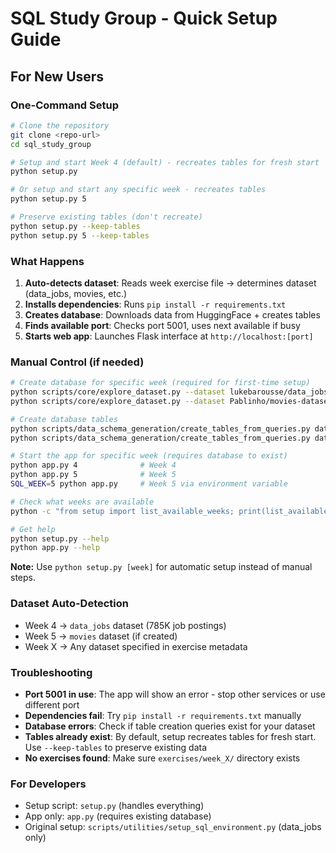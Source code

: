 # SQL Study Group - Quick Setup Guide

## For New Users

### One-Command Setup
```bash
# Clone the repository
git clone <repo-url>
cd sql_study_group

# Setup and start Week 4 (default) - recreates tables for fresh start
python setup.py

# Or setup and start any specific week - recreates tables
python setup.py 5

# Preserve existing tables (don't recreate)
python setup.py --keep-tables
python setup.py 5 --keep-tables
```

### What Happens
1. **Auto-detects dataset**: Reads week exercise file → determines dataset (data_jobs, movies, etc.)
2. **Installs dependencies**: Runs `pip install -r requirements.txt`
3. **Creates database**: Downloads data from HuggingFace + creates tables
4. **Finds available port**: Checks port 5001, uses next available if busy
5. **Starts web app**: Launches Flask interface at `http://localhost:[port]`

### Manual Control (if needed)
```bash
# Create database for specific week (required for first-time setup)
python scripts/core/explore_dataset.py --dataset lukebarousse/data_jobs --create-database     # Week 4
python scripts/core/explore_dataset.py --dataset Pablinho/movies-dataset --create-database  # Week 5

# Create database tables
python scripts/data_schema_generation/create_tables_from_queries.py data_jobs                # Week 4
python scripts/data_schema_generation/create_tables_from_queries.py data_movies_dataset     # Week 5

# Start the app for specific week (requires database to exist)
python app.py 4              # Week 4
python app.py 5              # Week 5
SQL_WEEK=5 python app.py     # Week 5 via environment variable

# Check what weeks are available
python -c "from setup import list_available_weeks; print(list_available_weeks())"

# Get help
python setup.py --help
python app.py --help
```

**Note:** Use `python setup.py [week]` for automatic setup instead of manual steps.

### Dataset Auto-Detection
- Week 4 → `data_jobs` dataset (785K job postings)
- Week 5 → `movies` dataset (if created)
- Week X → Any dataset specified in exercise metadata

### Troubleshooting
- **Port 5001 in use**: The app will show an error - stop other services or use different port
- **Dependencies fail**: Try `pip install -r requirements.txt` manually
- **Database errors**: Check if table creation queries exist for your dataset
- **Tables already exist**: By default, setup recreates tables for fresh start. Use `--keep-tables` to preserve existing data
- **No exercises found**: Make sure `exercises/week_X/` directory exists

### For Developers
- Setup script: `setup.py` (handles everything)
- App only: `app.py` (requires existing database)
- Original setup: `scripts/utilities/setup_sql_environment.py` (data_jobs only)
